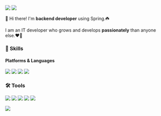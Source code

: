 <div>
    <img src="https://img.shields.io/badge/hdy78901@naver.com-03C75A?style=flat-square&logo=Naver&logoColor=white"/>
    <a href="https://velog.io/@da_na" target="_blank">
      <img src="https://img.shields.io/badge/Blog-F7DF1E?style=flat-square&logo=Velog&logoColor=white"/>
    </a>
  <p></p>
</div>

<div>
  👋 Hi there! I'm <b>backend developer</b> using Spring.☘️<br>
  <p>I am an IT developer who grows and develops <b>passionately</b> than anyone else.❤️‍🔥</p>
<div>
  
<h3>💪 Skills</h3>
<h4>Platforms & Languages</h4>
<div>
  <img src="https://img.shields.io/badge/Spring-6DB33F?style=flat-square&logo=Spring&logoColor=white"/>
  <img src="https://img.shields.io/badge/C++-00599C?style=flat-square&logo=c%2B%2B&logoColor=white"/>
  <img src="https://img.shields.io/badge/Java-F7DF1E?style=flat-square&logo=Java&logoColor=white"/>
  <img src="https://img.shields.io/badge/MySQL-4479A1?style=flat-square&logo=MySQL&logoColor=white"/>
</div>
    
<h3>🛠️ Tools</h3>
<div>
  <img src="https://img.shields.io/badge/Spring Boot-6DB33F?style=flat-square&logo=SpringBoot&logoColor=white"/>
  <img src="https://img.shields.io/badge/Git-F05032?style=flat-square&logo=Git&logoColor=white"/>
  <img src="https://img.shields.io/badge/AWS-232F3E?style=flat-square&logo=Amazon AWS&logoColor=white"/>
  <img src="https://img.shields.io/badge/AWS EC2-FF9900?style=flat-square&logo=Amazon EC2&logoColor=white"/>
  <img src="https://img.shields.io/badge/AWS RDS-527FFF?style=flat-square&logo=Amazon RDS&logoColor=white"/>
    <p></p>
</div>    
  <p></p>    
<div>
    <a href="https://hits.seeyoufarm.com"><img src="https://hits.seeyoufarm.com/api/count/incr/badge.svg?url=https%3A%2F%2Fgithub.com%2FHanDaYeon-coder&count_bg=%2379C83D&title_bg=%23555555&icon=&icon_color=%23E7E7E7&title=hits&edge_flat=false"/></a>
</div>
